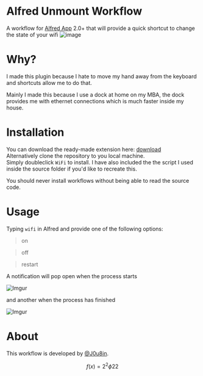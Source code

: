 Alfred Unmount Workflow
=======================

A workflow for [Alfred App](http://www.alfredapp.com) 2.0+ that will provide a quick shortcut to change the state of your wifi 
![image](http://i.imgur.com/HUGTnyq.png)

Why?
======
I made this plugin because I hate to move my hand away from the keyboard and shortcuts allow me to do that.

Mainly I made this because I use a dock at home on my MBA, the dock provides me with ethernet connections which is much faster inside my house.

Installation
======

You can download the ready-made extension here: [download](http://cl.ly/1B2u0N35243V)  
Alternatively clone the repository to you local machine.  
Simply doubleclick `WiFi` to install.
I have also included the the script I used inside the source folder if you'd like to recreate this.

You should never install workflows without being able to read the source code.

Usage
======

Typing `wifi` in Alfred and provide one of the following options:

> on
 
> off

>restart 

A notification will pop open when the process starts

![Imgur](http://i.imgur.com/XtbNkG7.png)

and another when the process has finished

![Imgur](http://i.imgur.com/Zb7HzHO.png)

About
=====

This workflow is developed by [@J0u8in](http://twitter.com/J0u8in).
   

$$
f(x)=2^2 \phi 22
$$
